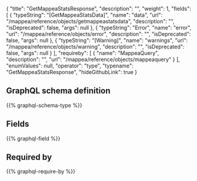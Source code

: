 {
  "title": "GetMappeaStatsResponse",
  "description": "",
  "weight": 1,
  "fields": [
    {
      "typeString": "[GetMappeaStatsData]",
      "name": "data",
      "url": "/mappea/reference/objects/getmappeastatsdata",
      "description": "",
      "isDeprecated": false,
      "args": null
    },
    {
      "typeString": "Error",
      "name": "error",
      "url": "/mappea/reference/objects/error",
      "description": "",
      "isDeprecated": false,
      "args": null
    },
    {
      "typeString": "[Warning]",
      "name": "warnings",
      "url": "/mappea/reference/objects/warning",
      "description": "",
      "isDeprecated": false,
      "args": null
    }
  ],
  "requireby": [
    {
      "name": "MappeaQuery",
      "description": "",
      "url": "/mappea/reference/objects/mappeaquery"
    }
  ],
  "enumValues": null,
  "operator": "type",
  "typename": "GetMappeaStatsResponse",
  "hideGithubLink": true
}
## GraphQL schema definition

{{% graphql-schema-type %}}

## Fields

{{% graphql-field %}}

## Required by

{{% graphql-require-by %}}
